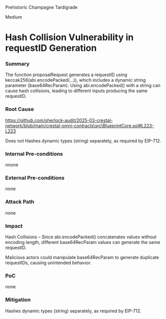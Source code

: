 Prehistoric Champagne Tardigrade

Medium

# Hash Collision Vulnerability in requestID Generation

### Summary

The function proposalRequest generates a requestID using keccak256(abi.encodePacked(...)), which includes a dynamic string parameter (base64RecParam). Using abi.encodePacked() with a string can cause hash collisions, leading to different inputs producing the same requestID.

### Root Cause

https://github.com/sherlock-audit/2025-03-crestal-network/blob/main/crestal-omni-contracts\src\BlueprintCore.sol#L223-L223

Does not Hashes dynamic types (string) separately, as required by EIP-712.

### Internal Pre-conditions

nnone

### External Pre-conditions

none

### Attack Path

none

### Impact

Hash Collisions – Since abi.encodePacked() concatenates values without encoding length, different base64RecParam values can generate the same requestID.

Malicious actors could manipulate base64RecParam to generate duplicate requestIDs, causing unintended behavior.



### PoC

none

### Mitigation

Hashes dynamic types (string) separately, as required by EIP-712.